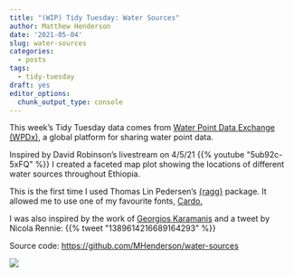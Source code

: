 ```yaml
---
title: "(WIP) Tidy Tuesday: Water Sources"
author: Matthew Henderson
date: '2021-05-04'
slug: water-sources
categories:
  - posts
tags:
  - tidy-tuesday
draft: yes
editor_options: 
  chunk_output_type: console
---
```


This week’s Tidy Tuesday data comes from
[Water Point Data Exchange (WPDx)](https://data.waterpointdata.org/dataset/Water-Point-Data-Exchange-WPDx-Basic-/jfkt-jmqa),
a global platform for sharing water point data.

Inspired by David Robinson’s livestream on 4/5/21
{{% youtube "5ub92c-5xFQ" %}}
I created a faceted map plot
showing the locations of different water sources
throughout Ethiopia.

This is the first time
I used Thomas Lin Pedersen’s
[{ragg}](https://ragg.r-lib.org/)
package.
It allowed me to use
one of my favourite fonts,
[Cardo.](https://fonts.google.com/specimen/Cardo)

I was also inspired
by the work of
[Georgios Karamanis](https://karaman.is/)
and a tweet
by Nicola Rennie:
{{% tweet "1389614216689164293" %}}

Source code: https://github.com/MHenderson/water-sources

![](https://raw.githubusercontent.com/MHenderson/water-sources/master/water-sources.png)
